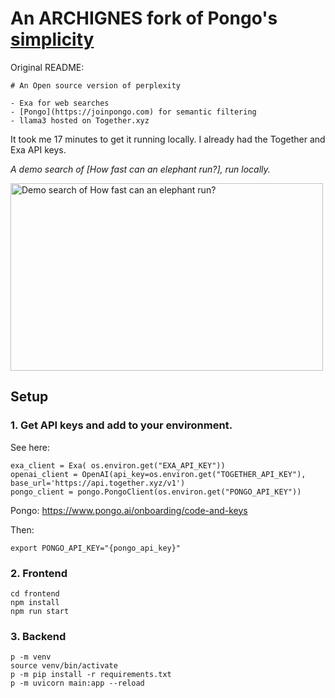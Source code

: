 # An ARCHIGNES fork of Pongo's [simplicity](https://github.com/PongoAI/simplicity)

Original README:

```
# An Open source version of perplexity

- Exa for web searches
- [Pongo](https://joinpongo.com) for semantic filtering
- llama3 hosted on Together.xyz
```

It took me 17 minutes to get it running locally. I already had the Together and Exa API keys.

<em>A demo search of [How fast can an elephant run?], run locally.</em>

<img src="https://github.com/archignes/forked-simplicity/assets/6070690/44a57b0d-b3db-4a0e-97be-16ceef9db67f" alt="Demo search of How fast can an elephant run?" width="500" height="300">


## Setup

### 1. Get API keys and add to your environment.

See here:
```
exa_client = Exa( os.environ.get("EXA_API_KEY"))
openai_client = OpenAI(api_key=os.environ.get("TOGETHER_API_KEY"), base_url='https://api.together.xyz/v1')
pongo_client = pongo.PongoClient(os.environ.get("PONGO_API_KEY"))
```

Pongo: https://www.pongo.ai/onboarding/code-and-keys

Then:

```
export PONGO_API_KEY="{pongo_api_key}"
```

### 2. Frontend

```
cd frontend
npm install
npm run start
```


### 3. Backend

```
p -m venv
source venv/bin/activate
p -m pip install -r requirements.txt
p -m uvicorn main:app --reload
```

